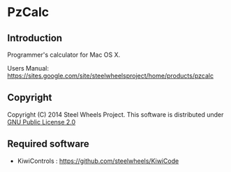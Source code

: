 PzCalc
======

Introduction
------------
Programmer's calculator for Mac OS X.

Users Manual: <https://sites.google.com/site/steelwheelsproject/home/products/pzcalc>

Copyright
---------
Copyright (C) 2014 Steel Wheels Project.
This software is distributed under [GNU Public License 2.0](http://opensource.org/licenses/GPL-2.0)

Required software
-----------------
* KiwiControls : <https://github.com/steelwheels/KiwiCode>

